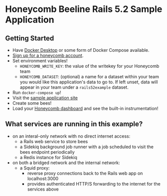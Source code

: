 # Honeycomb Beeline Rails 5.2 Sample Application

## Getting Started

* Have [Docker Desktop](https://www.docker.com/products/docker-desktop) or some form of Docker Compose available.
* [Sign up for a honeycomb account](https://ui.honeycomb.io/signup).
* Set environment variables!
    * `HONEYCOMB_WRITE_KEY`: the value of the writekey for your Honeycomb team
    * `HONEYCOMB_DATASET`: (optional) a name for a dataset within your team you would like this application's data to go to.
      If left unset, data will appear in your team under a `rails52example` dataset.
* Run `docker-compose up`!
* Visit the [sample application site](http://localhost:3000)
* Create some bees!
* Load your [Honeycomb dashboard](https://ui.honeycomb.io) and see the built-in instrumentation!

## What services are running in this example?

* on an interal-only network with no direct internet access:
  * a Rails web service to store bees
  * a Sidekiq background job runner with a job scheduled to visit the bees endpoint periodically
  * a Redis instance for Sidekiq
* on both a bridged network and the internal network:
  * a Squid proxy:
    * reverse proxy connections back to the Rails web app on localhost:3000
    * provides authenticated HTTP/S forwarding to the internet for the services above
